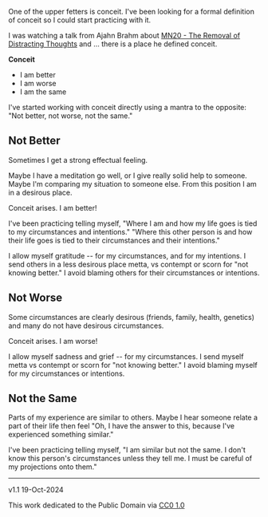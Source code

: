 ﻿One of the upper fetters is conceit. I've been looking for a formal definition of conceit so I could start practicing with it.

I was watching a talk from Ajahn Brahm about [MN20 - The Removal of Distracting Thoughts](https://www.youtube.com/watch?v=1o5Ok73-NXw&t=1s) and ... there is a place he defined conceit.

**Conceit**

- I am better
- I am worse
- I am the same

I've started working with conceit directly using a mantra to the opposite:
"Not better, not worse, not the same."


## Not Better

Sometimes I get a strong effectual feeling.

Maybe I have a meditation go well, or I give really solid help to someone. Maybe I'm comparing my situation to someone else. From this position I am in a desirous place.

Conceit arises. I am better!

I've been practicing telling myself, 
"Where I am and how my life goes is tied to my circumstances and intentions." 
"Where this other person is and how their life goes is tied to their circumstances and their intentions."

I allow myself gratitude -- for my circumstances, and for my intentions. I send others in a less desirous place metta, vs contempt or scorn for "not knowing better." I avoid blaming others for their circumstances or intentions.

## Not Worse

Some circumstances are clearly desirous (friends, family, health, genetics) and many do not have desirous circumstances.

Conceit arises. I am worse!

I allow myself sadness and grief -- for my circumstances. I send myself metta vs contempt or scorn for "not knowing better." I avoid blaming myself for my circumstances or intentions.

## Not the Same

Parts of my experience are similar to others. Maybe I hear someone relate a part of their life then feel "Oh, I have the answer to this, because I've experienced something similar."

I've been practicing telling myself, "I am similar but not the same. I don't know this person's circumstances unless they tell me. I must be careful of my projections onto them."

-----

v1.1 19-Oct-2024

This work dedicated to the Public Domain via [CC0 1.0](https://creativecommons.org/publicdomain/zero/1.0/)


